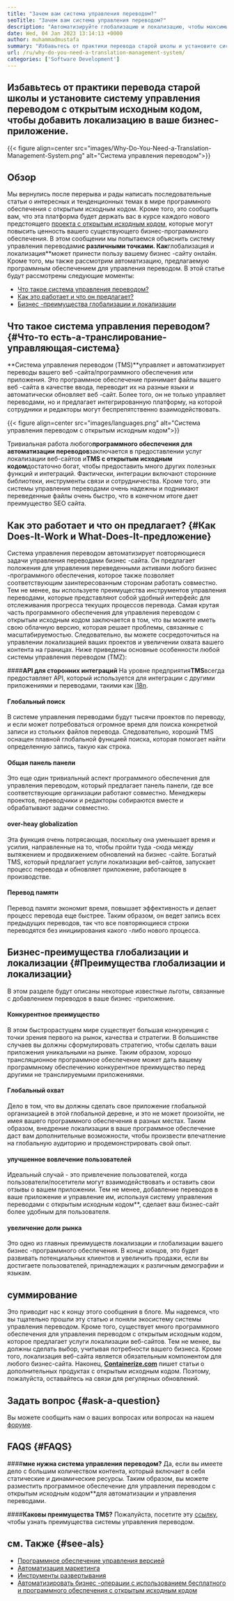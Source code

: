 ```yaml
---
title: "Зачем вам система управления переводом?" 
seoTitle: "Зачем вам система управления переводом?" 
description: "Автоматизируйте глобализацию и локализацию, чтобы максимизировать охват ваших продуктов. Давайте рассмотрим, как ваше программное обеспечение использует систему управления переводом." 
date: Wed, 04 Jan 2023 13:14:13 +0000
author: muhammadmustafa
summary: "Избавьтесь от практики перевода старой школы и установите систему управления переводом с открытым исходным кодом, чтобы добавить локализацию в ваше бизнес-приложение." 
url: /ru/why-do-you-need-a-translation-management-system/
categories: ['Software Development']
---
```


## Избавьтесь от практики перевода старой школы и установите систему управления переводом с открытым исходным кодом, чтобы добавить локализацию в ваше бизнес-приложение.

{{< figure align=center src="images/Why-Do-You-Need-a-Translation-Management-System.png" alt="Система управления переводом">}}


## Обзор
Мы вернулись после перерыва и рады написать последовательные статьи о интересных и тенденционных темах в мире программного обеспечения с открытым исходным кодом. Кроме того, это сообщить вам, что эта платформа будет держать вас в курсе каждого нового предстоящего [проекта с открытым исходным кодом][1], которые могут повысить ценность вашего существующего бизнес-программного обеспечения.
В этом сообщении мы попытаемся объяснить систему управления переводами**с различными точками. Как**глобализация и локализация**может принести пользу вашему бизнес -сайту онлайн. Кроме того, мы также рассмотрим автоматизацию, предлагаемую программным обеспечением для управления переводом.
В этой статье будут рассмотрены следующие моменты:
  * [Что такое система управления переводом?][2]
  * [Как это работает и что он предлагает? ][3]
  * [Бизнес -преимущества глобализации и локализации][4]

## Что такое система управления переводом?   {#Что-то есть-а-транслирование-управляющая-система}
**Система управления переводом (TMS)**управляет и автоматизирует переводы вашего веб -сайта/программного обеспечения или приложения. Это программное обеспечение принимает файлы вашего веб -сайта в качестве ввода, переводит их на разные языки и автоматически обновляет веб -сайт. Более того, он не только управляет переводами, но и предлагает интегрированную платформу, на которой сотрудники и редакторы могут беспрепятственно взаимодействовать.

{{< figure align=center src="images/languages.png" alt="Система управления переводом с открытым исходным кодом">}}

Тривиальная работа любого**программного обеспечения для автоматизации переводов**заключается в предоставлении услуг локализации веб-сайтов и**TMS с открытым исходным кодом**достаточно богат, чтобы предоставить много других полезных функций и интеграций. Фактически, интеграции включают сторонние библиотеки, инструменты связи и сотрудничества. Кроме того, эти системы управления переводами очень надежны и поднимают переведенные файлы очень быстро, что в конечном итоге дает преимущество SEO сайта.

## Как это работает и что он предлагает?   {#Как Does-It-Work и What-Does-It-предложение}
Система управления переводом автоматизирует повторяющиеся задачи управления переводами бизнес -сайта. Он предлагает положения для управления переведенными активами любого бизнес -программного обеспечения, которое также позволяет соответствующим заинтересованным сторонам работать совместно. Тем не менее, вы используете преимущества инструментов управления переводами, которые представляют собой удобный интерфейс для отслеживания прогресса текущих процессов перевода.
Самая крутая часть программного обеспечения для управления переводом с открытым исходным кодом заключается в том, что вы можете иметь свою облачную версию, которая решает проблемы, связанные с масштабируемостью. Следовательно, вы можете сосредоточиться на управлении локализацией ваших проектов и увеличении охвата вашего контента на границах.
Ниже приведены основные особенности любой системы управления переводом (TMZ):

####**API для сторонних интеграций**
На уровне предприятия**TMS**всегда предоставляет API, который используется для интеграции с другими приложениями и переводами, такими как [i18n][5].

#### Глобальный поиск
В системе управления переводами будут тысячи проектов по переводу, и если может потребоваться огромное время для поиска конкретной записи из стольких файлов перевода. Следовательно, хороший TMS оснащен плавной глобальной функцией поиска, которая помогает найти определенную запись, такую ​​как строка.

#### Общая панель панели
Это еще один тривиальный аспект программного обеспечения для управления переводом, который предлагает панель панели, где все соответствующие организации работают совместно. Менеджеры проектов, переводчики и редакторы собираются вместе и обрабатывают задачи совместно.

#### over-heay globalization
Эта функция очень потрясающая, поскольку она уменьшает время и усилия, направленные на то, чтобы пройти туда -сюда между вытяжением и продвижением обновлений на бизнес -сайте. Богатый TMS, который предлагает услуги локализации веб-сайтов, запускает процесс перевода и обновляет приложение, работающее в производстве.

#### Перевод памяти
Перевод памяти экономит время, повышает эффективность и делает процесс перевода еще быстрее. Таким образом, он ведет запись всех предыдущих переводов, так что все повторяющиеся строки переводятся без инициирования какого -либо нового процесса.

## Бизнес-преимущества глобализации и локализации   {#Преимущества глобализации и локализации}
В этом разделе будут описаны некоторые известные льготы, связанные с добавлением переводов в ваше бизнес -приложение.

#### Конкурентное преимущество
В этом быстрорастущем мире существует большая конкуренция с точки зрения первого на рынок, качества и стратегии. В большинстве случаев вы должны сформулировать стратегию, чтобы сделать ваши приложения уникальными на рынке. Таким образом, хорошо трансляционное программное обеспечение может дать вашему программному обеспечению конкурентное преимущество перед другими не транслируемыми приложениями.

#### Глобальный охват
Дело в том, что вы должны сделать свое приложение глобальной организацией в этой глобальной деревне, и это не может произойти, не имея вашего программного обеспечения в разных местах. Таким образом, внедрение локализации в ваше программное обеспечение даст вам дополнительные возможности, чтобы произвести впечатление на глобальную аудиторию и продемонстрировать свой опыт.

#### улучшенное вовлечение пользователей
Идеальный случай - это привлечение пользователей, когда пользователи/посетители могут взаимодействовать и оставить свои отзывы о вашем приложении. Тем не менее, добавление переводов в ваше приложение и управление им, используя систему управления переводами с открытым исходным кодом**, сделает ваш бизнес-сайт более удобным для пользователя.

#### увеличение доли рынка
Это одно из главных преимуществ локализации и глобализации вашего бизнес -программного обеспечения. В конце концов, это будет развивать потенциальных клиентов и увеличить продажи, если вы достигаете пользователей, принадлежащих к различным демографии и языкам.

## суммирование
Это приводит нас к концу этого сообщения в блоге. Мы надеемся, что вы тщательно прошли эту статью и поняли экосистему системы управления переводом. Кроме того, существует много программного обеспечения для управления переводом с открытым исходным кодом, которое предлагает услуги локализации веб-сайтов. Тем не менее, вы должны сделать выбор, учитывая потребности вашего бизнеса. Кроме того, локализация веб-сайта является обязательным компонентом для любого бизнес-сайта.
Наконец, [**Containerize.com**][6] пишет статьи о дополнительных продуктах с открытым исходным кодом. Поэтому, пожалуйста, оставайтесь на связи для регулярных обновлений.

## Задать вопрос   {#ask-a-question}
Вы можете сообщить нам о ваших вопросах или вопросах на нашем [форуме][7].

## FAQS   {#FAQS}

####**мне нужна система управления переводом?**
Да, если вы имеете дело с большим количеством контента, который включает в себя статические и динамические ресурсы. Таким образом, вы можете разместить программное обеспечение для управления переводом с открытым исходным кодом**для автоматизации и управления переводами.

####**Каковы преимущества TMS?**
Пожалуйста, посетите эту [ссылку][4], чтобы узнать преимущества системы управления переводом.

## см. Также   {#see-als}
  * [Программное обеспечение управления версией][8]
  * [Автоматизация маркетинга][9]
  * [Инструменты развертывания][10]
  * [Автоматизировать бизнес -операции с использованием бесплатного и программного обеспечения с открытым исходным кодом][11]

  
[1]: https://products.containerize.com/
[2]: #What-is-a-translation-management-system
[3]: #How-does-it-work-and-what-does-it-offer
[4]: #Benefits-of-globalization-and-localization
[5]: https://www.npmjs.com/package/i18n
[6]: https://www.containerize.com/
[7]: https://forum.containerize.com/
[8]: https://blog.containerize.com/category/version-control-software/
[9]: https://blog.containerize.com/category/marketing-automation/
[10]: https://blog.containerize.com/category/deployment-tools/
[11]: https://blog.containerize.com/blogging/automate-business-operations-using-open-source-software/
